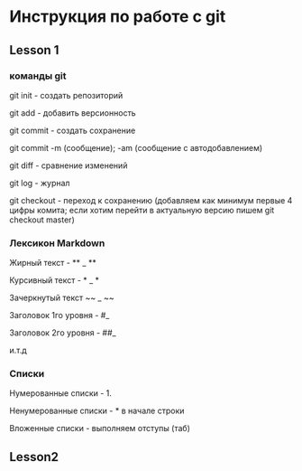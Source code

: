 # Инструкция по работе с git

## Lesson 1

### команды git

git init - создать репозиторий 

git add - добавить версионность

git commit - создать сохранение

git commit -m (сообщение); -am (сообщение с автодобавлением)

git diff - сравнение изменений

git log - журнал

git checkout - переход к сохранению (добавляем как минимум первые 4 цифры комита; если хотим перейти в актуальную версию пишем git checkout master)


### Лексикон Markdown

Жирный текст - ** _ **

Курсивный текст - * _ *

Зачеркнутый текст ~~ _ ~~  

Заголовок 1го уровня - #_

Заголовок 2го уровня - ##_

и.т.д

### Списки

Нумерованные списки - 1.

Ненумерованные списки - * в начале строки

Вложенные списки - выполняем отступы (таб)

## Lesson2
